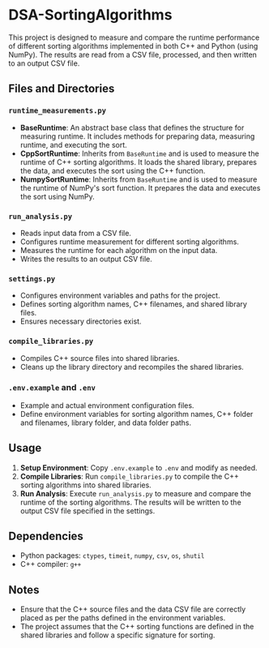 # DSA-SortingAlgorithms

This project is designed to measure and compare the runtime performance of different sorting algorithms implemented in both C++ and Python (using NumPy). The results are read from a CSV file, processed, and then written to an output CSV file.

## Files and Directories

### `runtime_measurements.py`
- **BaseRuntime**: An abstract base class that defines the structure for measuring runtime. It includes methods for preparing data, measuring runtime, and executing the sort.
- **CppSortRuntime**: Inherits from `BaseRuntime` and is used to measure the runtime of C++ sorting algorithms. It loads the shared library, prepares the data, and executes the sort using the C++ function.
- **NumpySortRuntime**: Inherits from `BaseRuntime` and is used to measure the runtime of NumPy's sort function. It prepares the data and executes the sort using NumPy.

### `run_analysis.py`
- Reads input data from a CSV file.
- Configures runtime measurement for different sorting algorithms.
- Measures the runtime for each algorithm on the input data.
- Writes the results to an output CSV file.

### `settings.py`
- Configures environment variables and paths for the project.
- Defines sorting algorithm names, C++ filenames, and shared library files.
- Ensures necessary directories exist.

### `compile_libraries.py`
- Compiles C++ source files into shared libraries.
- Cleans up the library directory and recompiles the shared libraries.

### `.env.example` and `.env`
- Example and actual environment configuration files.
- Define environment variables for sorting algorithm names, C++ folder and filenames, library folder, and data folder paths.

## Usage

1. **Setup Environment**: Copy `.env.example` to `.env` and modify as needed.
2. **Compile Libraries**: Run `compile_libraries.py` to compile the C++ sorting algorithms into shared libraries.
3. **Run Analysis**: Execute `run_analysis.py` to measure and compare the runtime of the sorting algorithms. The results will be written to the output CSV file specified in the settings.

## Dependencies

- Python packages: `ctypes`, `timeit`, `numpy`, `csv`, `os`, `shutil`
- C++ compiler: `g++`

## Notes

- Ensure that the C++ source files and the data CSV file are correctly placed as per the paths defined in the environment variables.
- The project assumes that the C++ sorting functions are defined in the shared libraries and follow a specific signature for sorting.
